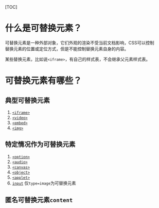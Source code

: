 [TOC]

# 什么是可替换元素？
可替换元素是一种外部对象，它们外观的渲染不受当前文档影响，CSS可以控制替换元素的位置或定位方式，但是不能控制替换元素自身的内容。

某些替换元素，比如说`<iframe>`，有自己的样式表，不会继承父元素样式表。

# 可替换元素有哪些？
## 典型可替换元素
1. [`<iframe>`](https://developer.mozilla.org/zh-CN/docs/Web/HTML/Element/iframe)
1. [`<video>`](https://developer.mozilla.org/zh-CN/docs/Web/HTML/Element/video)
1. [`<embed>`](https://developer.mozilla.org/zh-CN/docs/Web/HTML/Element/embed)
1. [`<img>`](https://developer.mozilla.org/zh-CN/docs/Web/HTML/Element/img)

## 特定情况作为可替换元素
1. [`<option>`](https://developer.mozilla.org/zh-CN/docs/Web/HTML/Element/option)
1. [`<audio>`](https://developer.mozilla.org/zh-CN/docs/Web/HTML/Element/audio)
1. [`<canvas>`](https://developer.mozilla.org/zh-CN/docs/Web/HTML/Element/canvas)
1. [`<object>`](https://developer.mozilla.org/zh-CN/docs/Web/HTML/Element/object)
1. [`<applet>`](https://developer.mozilla.org/zh-CN/docs/Web/HTML/Element/applet)
1. [`input`](https://developer.mozilla.org/zh-CN/docs/Web/HTML/Element/Input) 仅`type=image`为可替换元素

## 匿名可替换元素`content`
